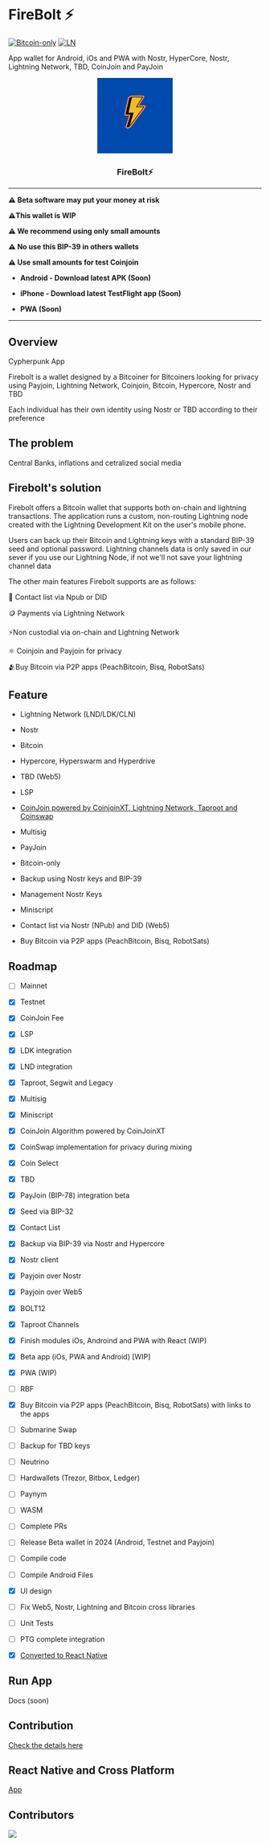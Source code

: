 # FireBolt ⚡


[![Bitcoin-only](https://img.shields.io/badge/bitcoin-only-FF9900?logo=bitcoin)](https://twentyone.world)
[![LN](https://img.shields.io/badge/lightning-792EE5?logo=lightning)](https://mempool.space/lightning)

App wallet for Android, iOs and PWA with Nostr, HyperCore, Nostr, Lightning Network, TBD, CoinJoin and PayJoin

<p align="center">
  <a href="https://github.com/AreaLayer/FireBolt" title="AreaLayer">
    <img alt="FireBolt" src="./src/asset/firebolt_logo_readme.png" width="150"></img>
  </a>
</p>

<h3 align="center">FireBolt⚡</h3>


---

**⚠️ Beta software may put your money at risk**

**⚠️This wallet is WIP**

**⚠️ We recommend using only small amounts**

**⚠️ No use this BIP-39 in others wallets**

**⚠️ Use small amounts for test Coinjoin**

- **Android - Download latest APK (Soon)**

- **iPhone - Download latest TestFlight app (Soon)**

- **PWA (Soon)**

---
## Overview

Cypherpunk App

Firebolt is a wallet designed by a Bitcoiner for Bitcoiners looking for privacy using Payjoin, Lightning Network, Coinjoin, Bitcoin, Hypercore, Nostr and TBD

Each individual has their own identity using Nostr or TBD according to their preference

## The problem

Central Banks, inflations and cetralized social media

## Firebolt's solution

Firebolt offers a Bitcoin wallet that supports both on-chain and lightning transactions. The application runs a custom, non-routing Lightning node created with the Lightning Development Kit on the user's mobile phone. 

Users can back up their Bitcoin and Lightning keys with a standard BIP-39 seed and optional password. Lightning channels data is only saved in our sever if you use our Lightning Node, if not we'll not save your lightning channel data

The other main features Firebolt supports are as follows:

📱 Contact list via Npub or DID

🪙 Payments via Lightning Network

⚡Non custodial via on-chain and Lightning Network

⚛️ Coinjoin and Payjoin for privacy

🫂Buy Bitcoin via P2P apps (PeachBitcoin, Bisq, RobotSats)

## Feature

- Lightning Network (LND/LDK/CLN)

- Nostr

- Bitcoin

- Hypercore, Hyperswarm and Hyperdrive

- TBD (Web5)

- LSP

- [CoinJoin powered by CoinjoinXT, Lightning Network, Taproot and Coinswap](https://github.com/AreaLayer/CoinjoinXT)

- Multisig 

- PayJoin

- Bitcoin-only

- Backup using Nostr keys and BIP-39

- Management Nostr Keys

- Miniscript

- Contact list via Nostr (NPub) and DID (Web5)

- Buy Bitcoin via P2P apps (PeachBitcoin, Bisq, RobotSats)


## Roadmap

- [ ] Mainnet

- [X] Testnet

- [X] CoinJoin Fee

- [x] LSP

- [x] LDK integration
      
- [X] LND integration

- [X] Taproot, Segwit and Legacy

- [x] Multisig

- [x] Miniscript

- [x] CoinJoin Algorithm powered by CoinJoinXT

- [x] CoinSwap implementation for privacy during mixing

- [x] Coin Select

- [x] TBD 

- [x] PayJoin (BIP-78) integration beta 

- [x] Seed via BIP-32

- [x] Contact List

- [x] Backup via BIP-39 via Nostr and Hypercore

- [x] Nostr client

- [x] Payjoin over Nostr

- [X] Payjoin over Web5 

- [x] BOLT12

- [X] Taproot Channels 
  
- [x] Finish modules iOs, Androind and PWA with React (WIP)

- [x] Beta app (iOs, PWA and Android) [WIP]

- [x] PWA (WIP)

- [ ] RBF

- [x] Buy Bitcoin via P2P apps (PeachBitcoin, Bisq, RobotSats) with links to the apps

- [ ] Submarine Swap

- [ ] Backup for TBD keys

- [ ] Neutrino

- [ ] Hardwallets (Trezor, Bitbox, Ledger)

- [ ] Paynym

- [ ] WASM

- [ ] Complete PRs

- [ ] Release Beta wallet in 2024 (Android, Testnet and Payjoin)
    
- [ ] Compile code

- [ ] Compile Android Files

- [x] UI design

- [ ] Fix Web5, Nostr, Lightning and Bitcoin cross libraries

- [ ] Unit Tests
    
- [ ] PTG complete integration
  
- [x] [Converted to React Native](https://github.com/AreaLayer/firebolt-react-native)


## Run App

Docs (soon)

## Contribution

[Check the details here](https://github.com/AreaLayer/FireBolt/blob/main/CONTRIBUTING.md)

## React Native and Cross Platform

[App](https://github.com/AreaLayer/firebolt-react-native)

## Contributors

<a align="center" href="https://github.com/AreaLayer/Firebolt/graphs/contributors">
  <img src="https://contrib.rocks/image?repo=AreaLayer/Firebolt" />
</a>


